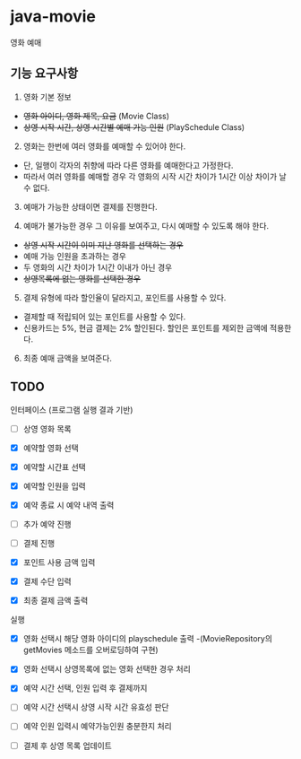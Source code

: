 # java-movie
영화 예매

## 기능 요구사항
 1. 영화 기본 정보
  - ~~영화 아이디, 영화 제목, 요금~~ (Movie Class)
  - ~~상영 시작 시간, 상영 시간별 예매 가능 인원~~ (PlaySchedule Class)

 2. 영화는 한번에 여러 영화를 예매할 수 있어야 한다.
  - 단, 일행이 각자의 취향에 따라 다른 영화를 예매한다고 가정한다.
  - 따라서 여러 영화를 예매할 경우 각 영화의 시작 시간 차이가
    1시간 이상 차이가 날 수 없다.

 3. 예매가 가능한 상태이면 결제를 진행한다.

 4. 예매가 불가능한 경우 그 이유를 보여주고, 다시 예매할 수 있도록 해야 한다.
  - ~~상영 시작 시간이 이미 지난 영화를 선택하는 경우~~
  - 예매 가능 인원을 초과하는 경우
  - 두 영화의 시간 차이가 1시간 이내가 아닌 경우
  - ~~상영목록에 없는 영화를 선택한 경우~~

 5. 결제 유형에 따라 할인율이 달라지고, 포인트를 사용할 수 있다.
  - 결제할 때 적립되어 있는 포인트를 사용할 수 있다.
  - 신용카드는 5%, 현금 결제는 2% 할인된다.
    할인은 포인트를 제외한 금액에 적용한다.

 6. 최종 예매 금액을 보여준다.

## TODO
인터페이스 (프로그램 실행 결과 기반)
- [ ] 상영 영화 목록
- [x] 예약할 영화 선택
- [x] 예약할 시간표 선택
- [x] 예약할 인원을 입력
- [x] 예약 종료 시 예약 내역 출력
- [ ] 추가 예약 진행
- [ ] 결제 진행
- [x] 포인트 사용 금액 입력
- [x] 결제 수단 입력
- [x] 최종 결제 금액 출력


실행
- [x] 영화 선택시 해당 영화 아이디의 playschedule 출력
    -(MovieRepository의 getMovies 메소드를 오버로딩하여 구현)
- [x] 영화 선택시 상영목록에 없는 영화 선택한 경우 처리
- [x] 예약 시간 선택, 인원 입력 후 결제까지
- [ ] 예약 시간 선택시 상영 시작 시간 유효성 판단
- [ ] 예약 인원 입력시 예약가능인원 충분한지 처리
- [ ] 결제 후 상영 목록 업데이트


